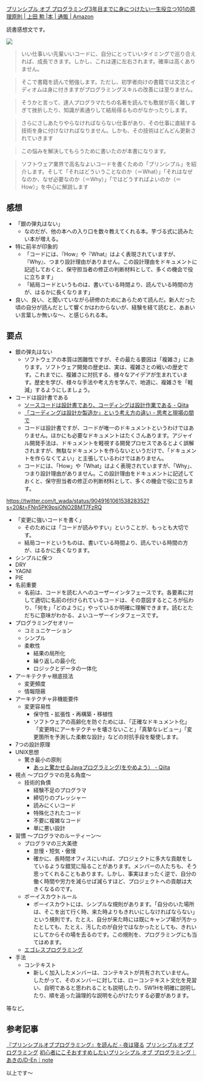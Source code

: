 [プリンシプル オブ プログラミング3年目までに身につけたい一生役立つ101の原理原則 | 上田 勲 |本 | 通販 | Amazon](https://www.amazon.co.jp/dp/4798046140)

読書感想文です。

![](https://images-na.ssl-images-amazon.com/images/I/51Ss443d4hL._SX354_BO1,204,203,200_.jpg)

> いい仕事いい先輩いいコードに、自分にとっていいタイミングで巡り合えれば、成長できます。しかし、これは運に左右されます。確率は高くありません。

> そこで書籍を読んで勉強します。ただし、初学者向けの書籍では文法とイディオムは身に付きますがプログラミングスキルの改善には至りません。

> そうかと言って、達人プログラマたちの名著を読んでも敷居が高く難しすぎて挫折したり、知識が素通りして結局得るものがなかったりします。

> さらにさしあたりやらなければならない仕事があり、その仕事に直結する技術を身に付けなければなりません。しかも、その技術はどんどん更新されていきます

> この悩みを解決してもらうために書いたのが本書になります。

> ソフトウェア業界で高名なよいコードを書くための「プリンシプル」を紹介します。そして「それはどういうことなのか（＝What）」「それはなぜなのか、なぜ必要なのか（＝Why）」「ではどうすればよいのか（＝How）」を中心に解説します


## 感想

- 「銀の弾丸はない」
    - なのだが、他の本への入り口を数々教えてくれる本。芋づる式に読みたい本が増える。
- 特に前半が印象的
    - 「コードには、『How』や『What』はよく表現されていますが、『Why』、つまり設計理由がありません。この設計理由をドキュメントに記述しておくと、保守担当者の修正の判断材料として、多くの機会で役に立ちます」
    - 「結局コードというものは、書いている時間より、読んでいる時間の方が、はるかに長くなります」
- 良い、良い、と聞いていながら研修のためにあらためて読んだ。新人だった頃の自分が読んだとして響くかはわからないが、経験を経て読むと、ああいい言葉しか無いな～、と感じられる本。




## 要点

- 銀の弾丸はない
    - ソフトウェアの本質は困難性ですが、その最たる要因は「複雑さ」にあります。ソフトウェア開発の歴史は、実は、複雑さとの戦いの歴史です。これまでに、複雑さに対抗する、様々なアイデアが生まれています。歴史を学び、様々な手法や考え方を学んで、地道に、複雑さを「軽減」するようにしましょう。
- コードは設計書である
    - [ソースコードは設計書であり、コーディングは設計作業である - Qiita](https://qiita.com/mdstoy/items/5510f94c9ed981cfbb85)
    - [「コーディングは設計か製造か」という考え方の違い - 思考と現場の間で](https://www.tsuyok.work/entry/2013/03/21/235525)
    - コードは設計書ですが、コードが唯一のドキュメントというわけではありません。ほかにも必要なドキュメントはたくさんあります。アジャイル開発手法は、ドキュメントを軽視する開発プロセスであるとよく誤解されますが、無駄なドキュメントを作らないというだけで、「ドキュメントを作らなくてよい」と主張しているわけではありません。
    - コードには、「How」や「What」はよく表現されていますが、「Why」、つまり設計理由がありません。この設計理由をドキュメントに記述しておくと、保守担当者の修正の判断材料として、多くの機会で役に立ちます。

https://twitter.com/t_wada/status/904916106153828352?s=20&t=FNn5PK9psiONO2BMT7FzRQ

- 「変更に強いコードを書く」
    - そのためには「コードが読みやすい」ということが、もっとも大切です。
    - 結局コードというものは、書いている時間より、読んでいる時間の方が、はるかに長くなります。
- シンプルに保つ
- DRY
- YAGNI
- PIE
- 名前重要
    - 名前は、コードを読む人へのユーザーインタフェースです。各要素に対して適切に名前の付けられているコードは、その意図するところが伝わり、「何を」「どのように」やっているか明確に理解できます。読むとただちに意味がわかる、よいユーザーインタフェースです。
- プログラミングセオリー
    - コミュニケーション
    - シンプル
    - 柔軟性
        - 結果の局所化
        - 繰り返しの最小化
        - ロジックとデータの一体化
- アーキテクチャ根底技法
    - 変更頻度
    - 情報隠蔽
- アーキテクチャ非機能要件
    - 変更容易性
        - 保守性・拡張性・再構築・移植性
        - ソフトウェアの高齢化を防ぐためには、「正確なドキュメント化」「変更時にアーキテクチャを壊さないこと」「真摯なレビュー」「変更箇所を予測した柔軟な設計」などの対抗手段を駆使します。
- 7つの設計原理
- UNIX思想
    - 驚き最小の原則
        - [あっと驚かせるJavaプログラミング(をやめよう） - Qiita](https://qiita.com/tatesuke/items/36924274f043f37a391f)
- 視点 ～プログラマの見る角度～
    - 技術的負債
        - 経験不足のプログラマ
        - 締切りのプレッシャー
        - 読みにくいコード
        - 特殊化されたコード
        - 不要に複雑なコード
        - 単に悪い設計
- 習慣 ～プログラマのルーティーン～
    - プログラマの三大美徳
        - 怠慢・短気・傲慢
        - 確かに、長時間オフィスにいれば、プロジェクトに多大な貢献をしているような錯覚に陥ることがあります。メンバーの人たちも、そう思ってくれることもあります。しかし、事実はまったく逆で、自分の働く時間や労力を減らせば減らすほど、プロジェクトへの貢献は大きくなるのです。 
    - ボーイスカウトルール
        - ボーイスカウトには、シンプルな規則があります。「自分のいた場所は、そこを出て行く時、来た時よりもきれいにしなければならない」という規則です。たとえ、自分が来た時には既にキャンプ場が汚かったとしても、たとえ、汚したのが自分ではなかったとしても、きれいにしてからその場を去るのです。この規則を、プログラミングにも当てはめます。
    - [エゴレスプログラミング](https://www.itmedia.co.jp/im/spv/1111/07/news179.html#utm_term=share_sp)
- 手法
    - コンテキスト
        - 新しく加入したメンバーは、コンテキストが共有されていません。したがって、そのメンバーに対しては、ローコンテキスト文化を見習い、自明であると思われることも説明したり、5W1Hを明確に説明したり、順を追った論理的な説明を心がけたりする必要があります。 

等など。

## 参考記事

[『プリンシプルオブプログラミング』を読んだ - 夜は寝る](https://kyabatalian.hatenablog.com/entry/2017/10/29/140115)
[プリンシプルオブプログラミング](https://zenn.dev/taikiuejo/scraps/9ee86b6b4d2172)
[初心者にこそおすすめしたいプリンシプル オブ プログラミング｜あきの/D-En｜note](https://note.com/ddden/n/n8e2bf7b5bcbc)

以上です～
